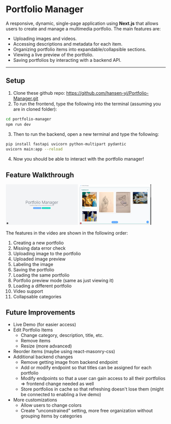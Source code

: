 # Portfolio Manager

A responsive, dynamic, single-page application using **Next.js** that allows users to create and manage a multimedia portfolio.
The main features are:

- Uploading images and videos.
- Accessing descriptions and metadata for each item.
- Organizing portfolio items into expandable/collapsible sections.
- Viewing a live preview of the portfolio.
- Saving portfolios by interacting with a backend API.

---

## Setup

1. Clone these github repo: https://github.com/hansen-yi/Portfolio-Manager.git
2. To run the frontend, type the following into the terminal (assuming you are in cloned folder):
```bash
cd portfolio-manager
npm run dev
```
3. Then to run the backend, open a new terminal and type the following:
```bash
pip install fastapi uvicorn python-multipart pydantic
uvicorn main:app --reload
```
4. Now you should be able to interact with the portfolio manager!

## Feature Walkthrough
<p>
  <img src="/demo_files/HomeScreen.png" width="45%" />
  <a href="./demo_files/EntireSamplePortfolio.png">
    <img src="./demo_files/SampleScreen.png" width="45%" />
  </a>
</p>

The features in the video are shown in the following order:
1. Creating a new portfolio
2. Missing data error check
3. Uploading image to the portfolio
4. Uploaded image preview
5. Labeling the image
6. Saving the portfolio
7. Loading the same portfolio
8. Portfolio preview mode (same as just viewing it)
9. Loading a different portfolio
10. Video support
11. Collapsable categories

## Future Improvements
- Live Demo (for easier access)
- Edit Portfolio Items
  - Change category, description, title, etc.
  - Remove items
  - Resize (more advanced)
- Reorder items (maybe using react-masonry-css)
- Additional backend changes
  - Remove getting image from backend endpoint
  - Add or modify endpoint so that titles can be assigned for each portfolio
  - Modify endpoints so that a user can gain access to all their portfolios => frontend change needed as well
  - Store portfolios in cache so that refreshing doesn't lose them (might be connected to enabling a live demo)
- More customizations
  - Allow users to change colors
  - Create "unconstrained" setting, more free organization without grouping items by categories